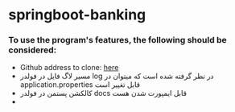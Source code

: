 # springboot-banking 
### To use the program's features, the following should be considered:

* Github address to clone: [here](https://github.com/amirnikjoo/springboot-playground.git)
* مسیر لاگ فایل در فولدر log در نظر گرفته شده است که میتوان در application.properties قابل تغییر است 
* کالکشن پستمن در فولدر docs قابل ایمپورت شدن هست 
* 
